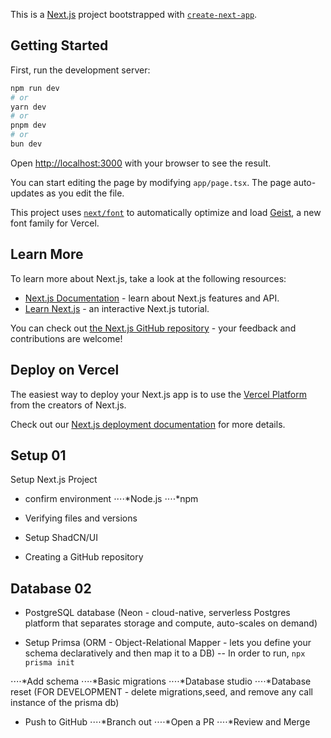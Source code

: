 This is a [Next.js](https://nextjs.org) project bootstrapped with [`create-next-app`](https://nextjs.org/docs/app/api-reference/cli/create-next-app).

## Getting Started

First, run the development server:

```bash
npm run dev
# or
yarn dev
# or
pnpm dev
# or
bun dev
```

Open [http://localhost:3000](http://localhost:3000) with your browser to see the result.

You can start editing the page by modifying `app/page.tsx`. The page auto-updates as you edit the file.

This project uses [`next/font`](https://nextjs.org/docs/app/building-your-application/optimizing/fonts) to automatically optimize and load [Geist](https://vercel.com/font), a new font family for Vercel.

## Learn More

To learn more about Next.js, take a look at the following resources:

- [Next.js Documentation](https://nextjs.org/docs) - learn about Next.js features and API.
- [Learn Next.js](https://nextjs.org/learn) - an interactive Next.js tutorial.

You can check out [the Next.js GitHub repository](https://github.com/vercel/next.js) - your feedback and contributions are welcome!

## Deploy on Vercel

The easiest way to deploy your Next.js app is to use the [Vercel Platform](https://vercel.com/new?utm_medium=default-template&filter=next.js&utm_source=create-next-app&utm_campaign=create-next-app-readme) from the creators of Next.js.

Check out our [Next.js deployment documentation](https://nextjs.org/docs/app/building-your-application/deploying) for more details.


## Setup 01

Setup Next.js Project
- confirm environment
⋅⋅⋅⋅*Node.js
⋅⋅⋅⋅*npm

- Verifying files and versions
- Setup ShadCN/UI
- Creating a GitHub repository

## Database 02

- PostgreSQL database (Neon - cloud-native, serverless Postgres platform that separates storage and compute, auto-scales on demand)

- Setup Primsa (ORM - Object-Relational Mapper - lets you define your schema declaratively and then map it to a DB)
-- In order to run, `npx prisma init`

⋅⋅⋅⋅*Add schema
⋅⋅⋅⋅*Basic migrations
⋅⋅⋅⋅*Database studio
⋅⋅⋅⋅*Database reset (FOR DEVELOPMENT - delete migrations,seed, and remove any call instance of the prisma db)

- Push to GitHub
⋅⋅⋅⋅*Branch out
⋅⋅⋅⋅*Open a PR
⋅⋅⋅⋅*Review and Merge